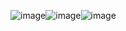 ![image](https://github.com/user-attachments/assets/651dd489-9a50-4522-8f8c-820a3ce5844e)![image](https://github.com/user-attachments/assets/e0ee8994-1934-42bc-acc9-97aaf0ce557e)![image](https://github.com/user-attachments/assets/dad20efc-fa93-4f60-a2e2-3fd2637fca1c)




<!--
**dataclerk/dataclerk** is a ✨ _special_ ✨ repository because its `README.md` (this file) appears on your GitHub profile.

Here are some ideas to get you started:

- 🔭 I’m currently working on ...
- 🌱 I’m currently learning ...
- 👯 I’m looking to collaborate on ...
- 🤔 I’m looking for help with ...
- 💬 Ask me about ...
- 📫 How to reach me: ...
- 😄 Pronouns: ...
- ⚡ Fun fact: ...
-->
